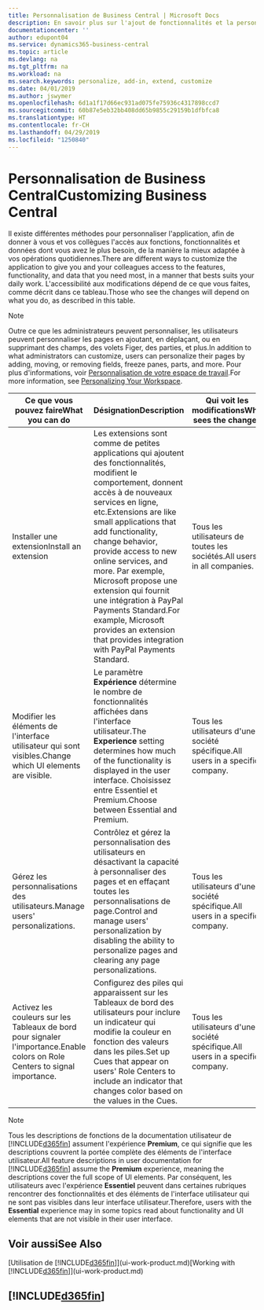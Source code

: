 ```yaml
---
title: Personnalisation de Business Central | Microsoft Docs
description: En savoir plus sur l'ajout de fonctionnalités et la personnalisation de Business Central.
documentationcenter: ''
author: edupont04
ms.service: dynamics365-business-central
ms.topic: article
ms.devlang: na
ms.tgt_pltfrm: na
ms.workload: na
ms.search.keywords: personalize, add-in, extend, customize
ms.date: 04/01/2019
ms.author: jswymer
ms.openlocfilehash: 6d1a1f17d66ec931ad075fe75936c4317898ccd7
ms.sourcegitcommit: 60b87e5eb32bb408dd65b9855c29159b1dfbfca8
ms.translationtype: HT
ms.contentlocale: fr-CH
ms.lasthandoff: 04/29/2019
ms.locfileid: "1250840"
---
```

# <a name="customizing-business-central"></a><span data-ttu-id="47946-103">Personnalisation de Business Central</span><span class="sxs-lookup"><span data-stu-id="47946-103">Customizing Business Central</span></span>
<span data-ttu-id="47946-104">Il existe différentes méthodes pour personnaliser l'application, afin de donner à vous et vos collègues l'accès aux fonctions, fonctionnalités et données dont vous avez le plus besoin, de la manière la mieux adaptée à vos opérations quotidiennes.</span><span class="sxs-lookup"><span data-stu-id="47946-104">There are different ways to customize the application to give you and your colleagues access to the features, functionality, and data that you need most, in a manner that bests suits your daily work.</span></span> <span data-ttu-id="47946-105">L'accessibilité aux modifications dépend de ce que vous faites, comme décrit dans ce tableau.</span><span class="sxs-lookup"><span data-stu-id="47946-105">Those who see the changes will depend on what you do, as described in this table.</span></span>

> [!NOTE]
> <span data-ttu-id="47946-106">Outre ce que les administrateurs peuvent personnaliser, les utilisateurs peuvent personnaliser les pages en ajoutant, en déplaçant, ou en supprimant des champs, des volets Figer, des parties, et plus.</span><span class="sxs-lookup"><span data-stu-id="47946-106">In addition to what administrators can customize, users can personalize their pages by adding, moving, or removing fields, freeze panes, parts, and more.</span></span> <span data-ttu-id="47946-107">Pour plus d'informations, voir [Personnalisation de votre espace de travail](ui-personalization-user.md).</span><span class="sxs-lookup"><span data-stu-id="47946-107">For more information, see [Personalizing Your Workspace](ui-personalization-user.md).</span></span>

| <span data-ttu-id="47946-108">Ce que vous pouvez faire</span><span class="sxs-lookup"><span data-stu-id="47946-108">What you can do</span></span>    |  <span data-ttu-id="47946-109">Désignation</span><span class="sxs-lookup"><span data-stu-id="47946-109">Description</span></span>  |  <span data-ttu-id="47946-110">Qui voit les modifications</span><span class="sxs-lookup"><span data-stu-id="47946-110">Who sees the changes</span></span>  |  <span data-ttu-id="47946-111">Plus d'informations</span><span class="sxs-lookup"><span data-stu-id="47946-111">More information</span></span>  |
|-----|---------------|---------|-------|
|<span data-ttu-id="47946-112">Installer une extension</span><span class="sxs-lookup"><span data-stu-id="47946-112">Install an extension</span></span>|<span data-ttu-id="47946-113">Les extensions sont comme de petites applications qui ajoutent des fonctionnalités, modifient le comportement, donnent accès à de nouveaux services en ligne, etc.</span><span class="sxs-lookup"><span data-stu-id="47946-113">Extensions are like small applications that add functionality, change behavior, provide access to new online services, and more.</span></span> <span data-ttu-id="47946-114">Par exemple, Microsoft propose une extension qui fournit une intégration à PayPal Payments Standard.</span><span class="sxs-lookup"><span data-stu-id="47946-114">For example, Microsoft provides an extension that provides integration with PayPal Payments Standard.</span></span>|<span data-ttu-id="47946-115">Tous les utilisateurs de toutes les sociétés.</span><span class="sxs-lookup"><span data-stu-id="47946-115">All users in all companies.</span></span>|[<span data-ttu-id="47946-116">Personnalisation à l'aide d'extensions</span><span class="sxs-lookup"><span data-stu-id="47946-116">Customizing Using Extensions</span></span>](ui-extensions.md)|
|<span data-ttu-id="47946-117">Modifier les éléments de l'interface utilisateur qui sont visibles.</span><span class="sxs-lookup"><span data-stu-id="47946-117">Change which UI elements are visible.</span></span>|<span data-ttu-id="47946-118">Le paramètre **Expérience** détermine le nombre de fonctionnalités affichées dans l'interface utilisateur.</span><span class="sxs-lookup"><span data-stu-id="47946-118">The **Experience** setting determines how much of the functionality is displayed in the user interface.</span></span> <span data-ttu-id="47946-119">Choisissez entre Essentiel et Premium.</span><span class="sxs-lookup"><span data-stu-id="47946-119">Choose between Essential and Premium.</span></span>|<span data-ttu-id="47946-120">Tous les utilisateurs d'une société spécifique.</span><span class="sxs-lookup"><span data-stu-id="47946-120">All users in a specific company.</span></span>|[<span data-ttu-id="47946-121">Modification des fonctionnalités affichées</span><span class="sxs-lookup"><span data-stu-id="47946-121">Changing Which Features are Displayed</span></span>](ui-experiences.md)|
|<span data-ttu-id="47946-122">Gérez les personnalisations des utilisateurs.</span><span class="sxs-lookup"><span data-stu-id="47946-122">Manage users' personalizations.</span></span>|<span data-ttu-id="47946-123">Contrôlez et gérez la personnalisation des utilisateurs en désactivant la capacité à personnaliser des pages et en effaçant toutes les personnalisations de page.</span><span class="sxs-lookup"><span data-stu-id="47946-123">Control and manage users' personalization by disabling the ability to personalize pages and clearing any page personalizations.</span></span>|<span data-ttu-id="47946-124">Tous les utilisateurs d'une société spécifique.</span><span class="sxs-lookup"><span data-stu-id="47946-124">All users in a specific company.</span></span>|[<span data-ttu-id="47946-125">Gérer la personnalisation en tant qu'administrateur</span><span class="sxs-lookup"><span data-stu-id="47946-125">Managing Personalization as an Administrator</span></span>](ui-personalization-manage.md)|
|<span data-ttu-id="47946-126">Activez les couleurs sur les Tableaux de bord pour signaler l'importance.</span><span class="sxs-lookup"><span data-stu-id="47946-126">Enable colors on Role Centers to signal importance.</span></span>|<span data-ttu-id="47946-127">Configurez des piles qui apparaissent sur les Tableaux de bord des utilisateurs pour inclure un indicateur qui modifie la couleur en fonction des valeurs dans les piles.</span><span class="sxs-lookup"><span data-stu-id="47946-127">Set up Cues that appear on users' Role Centers to include an indicator that changes color based on the values in the Cues.</span></span>|<span data-ttu-id="47946-128">Tous les utilisateurs d'une société spécifique.</span><span class="sxs-lookup"><span data-stu-id="47946-128">All users in a specific company.</span></span>|[<span data-ttu-id="47946-129">Configuration d'un indicateur coloré sur des piles</span><span class="sxs-lookup"><span data-stu-id="47946-129">Setting Up a Colored Indicator on Cues</span></span>](admin-how-set-up-colored-indicator-on-cues.md)|

> [!NOTE]
> <span data-ttu-id="47946-130">Tous les descriptions de fonctions de la documentation utilisateur de [!INCLUDE[d365fin](includes/d365fin_md.md)] assument l'expérience **Premium**, ce qui signifie que les descriptions couvrent la portée complète des éléments de l'interface utilisateur.</span><span class="sxs-lookup"><span data-stu-id="47946-130">All feature descriptions in user documentation for [!INCLUDE[d365fin](includes/d365fin_md.md)] assume the **Premium** experience, meaning the descriptions cover the full scope of UI elements.</span></span> <span data-ttu-id="47946-131">Par conséquent, les utilisateurs avec l'expérience **Essentiel** peuvent dans certaines rubriques rencontrer des fonctionnalités et des éléments de l'interface utilisateur qui ne sont pas visibles dans leur interface utilisateur.</span><span class="sxs-lookup"><span data-stu-id="47946-131">Therefore, users with the **Essential** experience may in some topics read about functionality and UI elements that are not visible in their user interface.</span></span>

## <a name="see-also"></a><span data-ttu-id="47946-132">Voir aussi</span><span class="sxs-lookup"><span data-stu-id="47946-132">See Also</span></span>
<span data-ttu-id="47946-133">[Utilisation de [!INCLUDE[d365fin](includes/d365fin_md.md)]](ui-work-product.md)</span><span class="sxs-lookup"><span data-stu-id="47946-133">[Working with [!INCLUDE[d365fin](includes/d365fin_md.md)]](ui-work-product.md)</span></span>  

## [!INCLUDE[d365fin](includes/free_trial_md.md)]  

